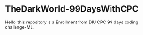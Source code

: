 # TheDarkWorld-99DaysWithCPC
Hello, this repository is a Enrollment from DIU CPC 99 days coding challenge-ML.

